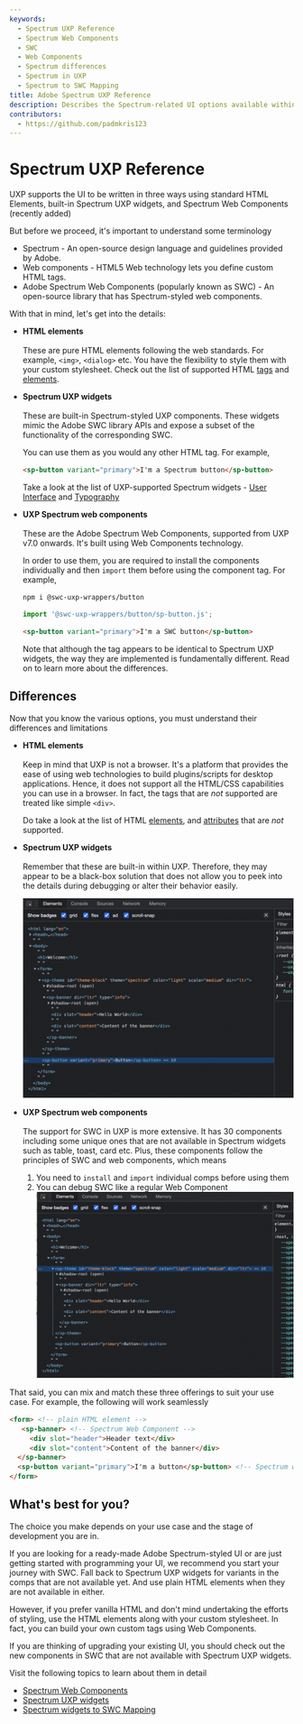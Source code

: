 ```yaml
---
keywords:
  - Spectrum UXP Reference
  - Spectrum Web Components
  - SWC
  - Web Components
  - Spectrum differences
  - Spectrum in UXP
  - Spectrum to SWC Mapping
title: Adobe Spectrum UXP Reference
description: Describes the Spectrum-related UI options available within UXP 
contributors:
  - https://github.com/padmkris123
---
```


# Spectrum UXP Reference


UXP supports the UI to be written in three ways using standard HTML Elements, built-in Spectrum UXP widgets, and Spectrum Web Components (recently added)


But before we proceed, it's important to understand some terminology
- Spectrum - An open-source design language and guidelines provided by Adobe.
- Web components - HTML5 Web technology lets you define custom HTML tags.
- Adobe Spectrum Web Components (popularly known as SWC) - An open-source library that has Spectrum-styled web components.


With that in mind, let's get into the details:
- **HTML elements** <br></br>
   These are pure HTML elements following the web standards. For example, `<img>`, `<dialog>` etc. You have the flexibility to style them with your custom stylesheet. Check out the list of supported HTML [tags](../reference-html/) and [elements](../reference-js/Global%20Members/HTML%20Elements/).
  
- **Spectrum UXP widgets** <br></br>
   These are built-in Spectrum-styled UXP components. These widgets mimic the Adobe SWC library APIs and expose a subset of the functionality of the corresponding SWC. 

   You can use them as you would any other HTML tag. For example,
   
   ```html
   <sp-button variant="primary">I'm a Spectrum button</sp-button>
   ```

   Take a look at the list of UXP-supported Spectrum widgets - [User Interface](./Spectrum%20UXP%20Widgets/User%20Interface/) and [Typography](./Spectrum%20UXP%20Widgets/Typography/)


- **UXP Spectrum web components** <br></br>
   These are the Adobe Spectrum Web Components, supported from UXP v7.0 onwards. It's built using Web Components technology.

   In order to use them, you are required to install the components individually and then `import` them before using the component tag. For example,
  
   ```
   npm i @swc-uxp-wrappers/button
   ```
  
   ```js
   import '@swc-uxp-wrappers/button/sp-button.js';
   ```


   ```html
   <sp-button variant="primary">I'm a SWC button</sp-button>
   ```
  Note that although the tag appears to be identical to Spectrum UXP widgets, the way they are implemented is fundamentally different. Read on to learn more about the differences.


## Differences

Now that you know the various options, you must understand their differences and limitations


- **HTML elements** <br></br>
   Keep in mind that UXP is not a browser. It's a platform that provides the ease of using web technologies to build plugins/scripts for desktop applications. Hence, it does not support all the HTML/CSS capabilities you can use in a browser. In fact, the tags that are _not_ supported are treated like simple `<div>`.

   Do take a look at the list of HTML [elements](../reference-html/General/Unsupported%20Elements/), and [attributes](../reference-html/General/Unsupported%20Attributes/) that are _not_ supported.
  
- **Spectrum UXP widgets**<br></br>
   Remember that these are built-in within UXP. Therefore, they may appear to be a black-box solution that does not allow you to peek into the details during debugging or alter their behavior easily.

   ![Debug Spectrum UXP Widgets](./assets/debug-sp.png)


- **UXP Spectrum web components** <br></br>
   The support for SWC in UXP is more extensive. It has 30 components including some unique ones that are not available in Spectrum widgets such as table, toast, card etc.
   Plus, these components follow the principles of SWC and web components, which means
   1. You need to `install` and `import` individual comps before using them
   2. You can debug SWC like a regular Web Component 
      ![Debug SWC](./assets/debug-swc.png)


That said, you can mix and match these three offerings to suit your use case. For example, the following will work seamlessly


```HTML
<form> <!-- plain HTML element -->
   <sp-banner> <!-- Spectrum Web Component -->
     <div slot="header">Header text</div>
     <div slot="content">Content of the banner</div>
  </sp-banner>
  <sp-button variant="primary">I'm a button</sp-button> <!-- Spectrum widget -->
</form>
```

## What's best for you?


The choice you make depends on your use case and the stage of development you are in.


If you are looking for a ready-made Adobe Spectrum-styled UI or are just getting started with programming your UI, we recommend you start your journey with SWC. Fall back to Spectrum UXP widgets for variants in the comps that are not available yet. And use plain HTML elements when they are not available in either.


However, if you prefer vanilla HTML and don't mind undertaking the efforts of styling, use the HTML elements along with your custom stylesheet. In fact, you can build your own custom tags using Web Components.


If you are thinking of upgrading your existing UI, you should check out the new components in SWC that are not available with Spectrum UXP widgets.


Visit the following topics to learn about them in detail
- [Spectrum Web Components](swc/index.md)
- [Spectrum UXP widgets](Spectrum%20UXP%20Widgets/index.md)
- [Spectrum widgets to SWC Mapping](spectrum-widgets-to-swc-mapping/index.md)

